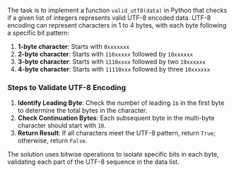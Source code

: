 The task is to implement a function `valid_utf8(data)` in Python that checks if a given list of integers represents valid UTF-8 encoded data. UTF-8 encoding can represent characters in 1 to 4 bytes, with each byte following a specific bit pattern:

1. **1-byte character**: Starts with `0xxxxxxx`
2. **2-byte character**: Starts with `110xxxxx` followed by `10xxxxxx`
3. **3-byte character**: Starts with `1110xxxx` followed by two `10xxxxxx`
4. **4-byte character**: Starts with `11110xxx` followed by three `10xxxxxx`

### Steps to Validate UTF-8 Encoding

1. **Identify Leading Byte**: Check the number of leading `1`s in the first byte to determine the total bytes in the character.
2. **Check Continuation Bytes**: Each subsequent byte in the multi-byte character should start with `10`.
3. **Return Result**: If all characters meet the UTF-8 pattern, return `True`; otherwise, return `False`.

The solution uses bitwise operations to isolate specific bits in each byte, validating each part of the UTF-8 sequence in the data list.
